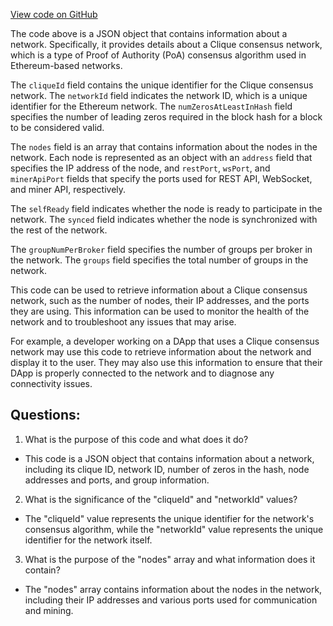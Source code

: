 [View code on GitHub](https://github.com/alephium/alephium-web3/packages/web3/src/fixtures/self-clique.json)

The code above is a JSON object that contains information about a network. Specifically, it provides details about a Clique consensus network, which is a type of Proof of Authority (PoA) consensus algorithm used in Ethereum-based networks. 

The `cliqueId` field contains the unique identifier for the Clique consensus network. The `networkId` field indicates the network ID, which is a unique identifier for the Ethereum network. The `numZerosAtLeastInHash` field specifies the number of leading zeros required in the block hash for a block to be considered valid. 

The `nodes` field is an array that contains information about the nodes in the network. Each node is represented as an object with an `address` field that specifies the IP address of the node, and `restPort`, `wsPort`, and `minerApiPort` fields that specify the ports used for REST API, WebSocket, and miner API, respectively. 

The `selfReady` field indicates whether the node is ready to participate in the network. The `synced` field indicates whether the node is synchronized with the rest of the network. 

The `groupNumPerBroker` field specifies the number of groups per broker in the network. The `groups` field specifies the total number of groups in the network. 

This code can be used to retrieve information about a Clique consensus network, such as the number of nodes, their IP addresses, and the ports they are using. This information can be used to monitor the health of the network and to troubleshoot any issues that may arise. 

For example, a developer working on a DApp that uses a Clique consensus network may use this code to retrieve information about the network and display it to the user. They may also use this information to ensure that their DApp is properly connected to the network and to diagnose any connectivity issues.
## Questions: 
 1. What is the purpose of this code and what does it do?
- This code is a JSON object that contains information about a network, including its clique ID, network ID, number of zeros in the hash, node addresses and ports, and group information.

2. What is the significance of the "cliqueId" and "networkId" values?
- The "cliqueId" value represents the unique identifier for the network's consensus algorithm, while the "networkId" value represents the unique identifier for the network itself.

3. What is the purpose of the "nodes" array and what information does it contain?
- The "nodes" array contains information about the nodes in the network, including their IP addresses and various ports used for communication and mining.